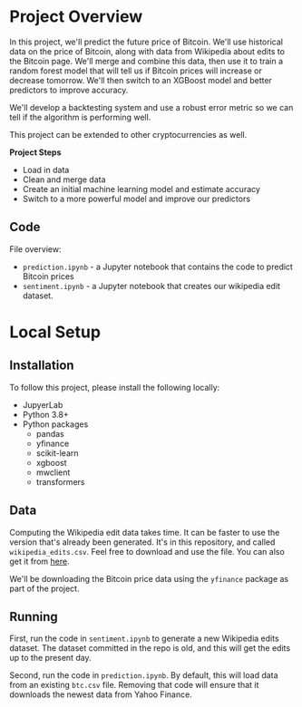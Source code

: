 # Project Overview

In this project, we'll predict the future price of Bitcoin.  We'll use historical data on the price of Bitcoin, along with data from Wikipedia about edits to the Bitcoin page.  We'll merge and combine this data, then use it to train a random forest model that will tell us if Bitcoin prices will increase or decrease tomorrow.  We'll then switch to an XGBoost model and better predictors to improve accuracy.

We'll develop a backtesting system and use a robust error metric so we can tell if the algorithm is performing well.

This project can be extended to other cryptocurrencies as well.

**Project Steps**

* Load in data
* Clean and merge data
* Create an initial machine learning model and estimate accuracy
* Switch to a more powerful model and improve our predictors

## Code

File overview:

* `prediction.ipynb` - a Jupyter notebook that contains the code to predict Bitcoin prices
* `sentiment.ipynb` - a Jupyter notebook that creates our wikipedia edit dataset.

# Local Setup

## Installation

To follow this project, please install the following locally:

* JupyerLab
* Python 3.8+
* Python packages
    * pandas
    * yfinance
    * scikit-learn
    * xgboost
    * mwclient
    * transformers

## Data

Computing the Wikipedia edit data takes time.  It can be faster to use the version that's already been generated.  It's in this repository, and called `wikipedia_edits.csv`.  Feel free to download and use the file.  You can also get it from [here](https://drive.google.com/uc?export=download&id=1XwJZ07bl2u-62yRMqV_emJGEXCI1u8dl).

We'll be downloading the Bitcoin price data using the `yfinance` package as part of the project.

## Running

First, run the code in `sentiment.ipynb` to generate a new Wikipedia edits dataset.  The dataset committed in the repo is old, and this will get the edits up to the present day.

Second, run the code in `prediction.ipynb`.  By default, this will load data from an existing `btc.csv` file.  Removing that code will ensure that it downloads the newest data from Yahoo Finance.
